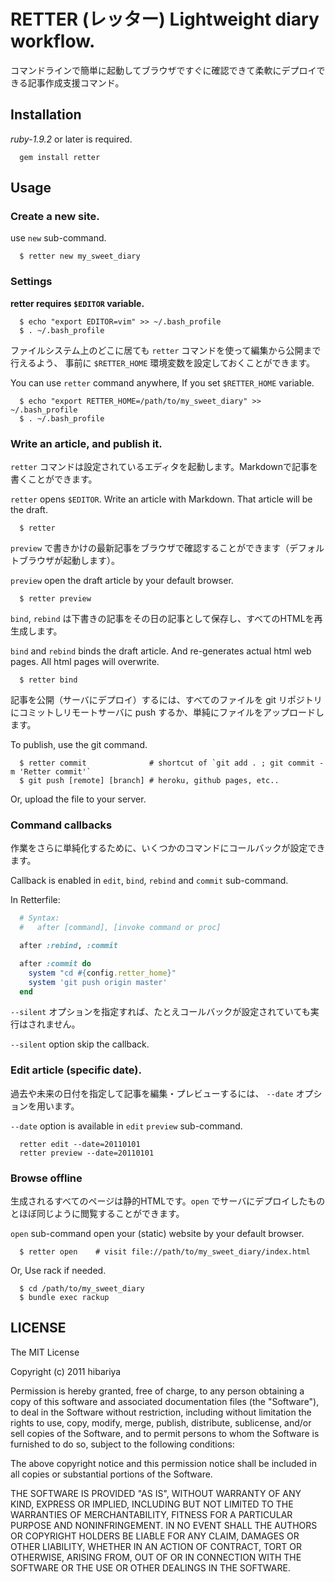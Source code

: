 # RETTER (レッター) Lightweight diary workflow.

コマンドラインで簡単に起動してブラウザですぐに確認できて柔軟にデプロイできる記事作成支援コマンド。

## Installation

*ruby-1.9.2* or later is required.

~~~~
  gem install retter
~~~~

## Usage

### Create a new site.

use `new` sub-command.

~~~~
  $ retter new my_sweet_diary
~~~~

### Settings

**retter requires `$EDITOR` variable.**

~~~~
  $ echo "export EDITOR=vim" >> ~/.bash_profile
  $ . ~/.bash_profile
~~~~

ファイルシステム上のどこに居ても `retter` コマンドを使って編集から公開まで行えるよう、 事前に `$RETTER_HOME` 環境変数を設定しておくことができます。

You can use `retter` command anywhere, If you set `$RETTER_HOME` variable.

~~~~
  $ echo "export RETTER_HOME=/path/to/my_sweet_diary" >> ~/.bash_profile
  $ . ~/.bash_profile
~~~~

### Write an article, and publish it.

`retter` コマンドは設定されているエディタを起動します。Markdownで記事を書くことができます。

`retter` opens `$EDITOR`. Write an article with Markdown. That article will be the draft.

~~~~
  $ retter
~~~~

`preview` で書きかけの最新記事をブラウザで確認することができます（デフォルトブラウザが起動します）。

`preview` open the draft article by your default browser.

~~~~
  $ retter preview
~~~~

`bind`, `rebind` は下書きの記事をその日の記事として保存し、すべてのHTMLを再生成します。

`bind` and `rebind` binds the draft article. And re-generates actual html web pages. All html pages will overwrite.

~~~~
  $ retter bind
~~~~


記事を公開（サーバにデプロイ）するには、すべてのファイルを git リポジトリにコミットしリモートサーバに push するか、単純にファイルをアップロードします。

To publish, use the git command.

~~~~
  $ retter commit              # shortcut of `git add . ; git commit -m 'Retter commit'`
  $ git push [remote] [branch] # heroku, github pages, etc..
~~~~

Or, upload the file to your server.

### Command callbacks

作業をさらに単純化するために、いくつかのコマンドにコールバックが設定できます。

Callback is enabled in `edit`, `bind`, `rebind` and `commit` sub-command.

In Retterfile:

~~~~ruby
  # Syntax:
  #   after [command], [invoke command or proc]

  after :rebind, :commit

  after :commit do
    system "cd #{config.retter_home}"
    system 'git push origin master'
  end
~~~~

`--silent` オプションを指定すれば、たとえコールバックが設定されていても実行はされません。

`--silent` option skip the callback.

### Edit article (specific date).

過去や未来の日付を指定して記事を編集・プレビューするには、 `--date` オプションを用います。

`--date` option is available in `edit` `preview` sub-command.

~~~~
  retter edit --date=20110101
  retter preview --date=20110101
~~~~

### Browse offline

生成されるすべてのページは静的HTMLです。`open` でサーバにデプロイしたものとほぼ同じように閲覧することができます。

`open` sub-command open your (static) website by your default browser.

~~~~
  $ retter open    # visit file://path/to/my_sweet_diary/index.html
~~~~

Or, Use rack if needed.

~~~~
  $ cd /path/to/my_sweet_diary
  $ bundle exec rackup
~~~~

## LICENSE

The MIT License

Copyright (c) 2011 hibariya

Permission is hereby granted, free of charge, to any person obtaining a copy of this software and associated documentation files (the "Software"), to deal in the Software without restriction, including without limitation the rights to use, copy, modify, merge, publish, distribute, sublicense, and/or sell copies of the Software, and to permit persons to whom the Software is furnished to do so, subject to the following conditions:

The above copyright notice and this permission notice shall be included in all copies or substantial portions of the Software.

THE SOFTWARE IS PROVIDED "AS IS", WITHOUT WARRANTY OF ANY KIND, EXPRESS OR IMPLIED, INCLUDING BUT NOT LIMITED TO THE WARRANTIES OF MERCHANTABILITY, FITNESS FOR A PARTICULAR PURPOSE AND NONINFRINGEMENT. IN NO EVENT SHALL THE AUTHORS OR COPYRIGHT HOLDERS BE LIABLE FOR ANY CLAIM, DAMAGES OR OTHER LIABILITY, WHETHER IN AN ACTION OF CONTRACT, TORT OR OTHERWISE, ARISING FROM, OUT OF OR IN CONNECTION WITH THE SOFTWARE OR THE USE OR OTHER DEALINGS IN THE SOFTWARE.

